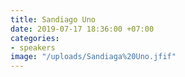 ```yaml
---
title: Sandiago Uno
date: 2019-07-17 18:36:00 +07:00
categories:
- speakers
image: "/uploads/Sandiaga%20Uno.jfif"
---
```


